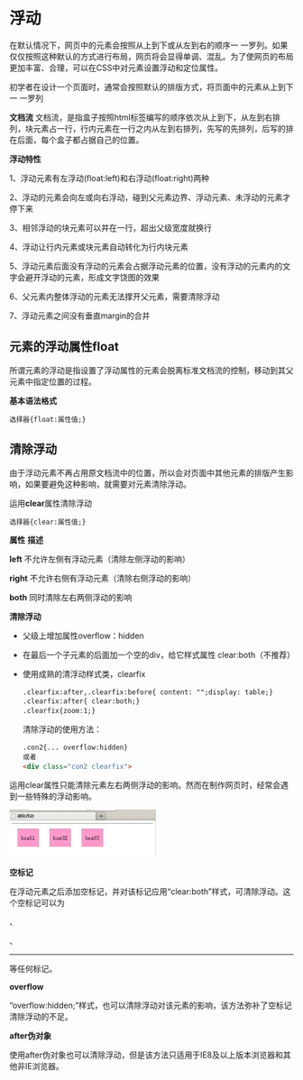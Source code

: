 # 浮动

在默认情况下，网页中的元素会按照从上到下或从左到右的顺序一 一罗列。如果仅仅按照这种默认的方式进行布局，网页将会显得单调、混乱。为了使网页的布局更加丰富、合理，可以在CSS中对元素设置浮动和定位属性。

初学者在设计一个页面时，通常会按照默认的排版方式，将页面中的元素从上到下一 一罗列

**文档流**
文档流，是指盒子按照html标签编写的顺序依次从上到下，从左到右排列，块元素占一行，行内元素在一行之内从左到右排列，先写的先排列，后写的排在后面，每个盒子都占据自己的位置。

**浮动特性**

1、浮动元素有左浮动(float:left)和右浮动(float:right)两种

2、浮动的元素会向左或向右浮动，碰到父元素边界、浮动元素、未浮动的元素才停下来

3、相邻浮动的块元素可以并在一行，超出父级宽度就换行

4、浮动让行内元素或块元素自动转化为行内块元素

5、浮动元素后面没有浮动的元素会占据浮动元素的位置，没有浮动的元素内的文字会避开浮动的元素，形成文字饶图的效果

6、父元素内整体浮动的元素无法撑开父元素，需要清除浮动

7、浮动元素之间没有垂直margin的合并





## 元素的浮动属性float

所谓元素的浮动是指设置了浮动属性的元素会脱离标准文档流的控制，移动到其父元素中指定位置的过程。

**基本语法格式**

```
选择器{float:属性值;}
```









## 清除浮动

由于浮动元素不再占用原文档流中的位置，所以会对页面中其他元素的排版产生影响，如果要避免这种影响，就需要对元素清除浮动。

运用**clear**属性清除浮动

```
选择器{clear:属性值;}
```

**属性**          **描述**

**left**      不允许左侧有浮动元素（清除左侧浮动的影响）

**right**      不允许右侧有浮动元素（清除右侧浮动的影响）

**both**      同时清除左右两侧浮动的影响



**清除浮动**

- 父级上增加属性overflow：hidden

- 在最后一个子元素的后面加一个空的div，给它样式属性 clear:both（不推荐）

- 使用成熟的清浮动样式类，clearfix

  ```html
  .clearfix:after,.clearfix:before{ content: "";display: table;}
  .clearfix:after{ clear:both;}
  .clearfix{zoom:1;}
  ```

  清除浮动的使用方法：

  ```html
  .con2{... overflow:hidden}
  或者
  <div class="con2 clearfix">
  ```





运用clear属性只能清除元素左右两侧浮动的影响。然而在制作网页时，经常会遇到一些特殊的浮动影响。

<img src="../images/image-20210328095456234.png" alt="image-20210328095456234" style="zoom:33%;" />



**空标记**

在浮动元素之后添加空标记，并对该标记应用“clear:both”样式，可清除浮动。这个空标记可以为<div>、<p>、<hr />等任何标记。

**overflow**

“overflow:hidden;”样式，也可以清除浮动对该元素的影响，该方法弥补了空标记清除浮动的不足。

**after伪对象**

使用after伪对象也可以清除浮动，但是该方法只适用于IE8及以上版本浏览器和其他非IE浏览器。









## 

